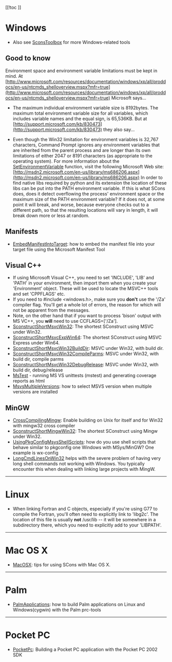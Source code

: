 
[[!toc ]] 


# Windows

* Also see [SconsToolbox](SconsToolbox) for more Windows-related tools 


## Good to know

Environment space and environment variable limitations must be kept in mind. At [http://www.microsoft.com/resources/documentation/windows/xp/all/proddocs/en-us/ntcmds_shelloverview.mspx?mfr=true](http://www.microsoft.com/resources/documentation/windows/xp/all/proddocs/en-us/ntcmds_shelloverview.mspx?mfr=true) Microsoft says... 

* The maximum individual environment variable size is 8192bytes. The maximum total environment variable size for all variables, which includes variable names and the equal sign, is 65,536KB. 
But at [http://support.microsoft.com/kb/830473](http://support.microsoft.com/kb/830473) they also say... 

* Even though the Win32 limitation for environment variables is 32,767 characters, Command Prompt ignores any environment variables that are inherited from the parent process and are longer than its own limitations of either 2047 or 8191 characters (as appropriate to the operating system). For more information about the [SetEnvironmentVariable](SetEnvironmentVariable) function, visit the following Microsoft Web site: [http://msdn2.microsoft.com/en-us/library/ms686206.aspx](http://msdn2.microsoft.com/en-us/library/ms686206.aspx) 
In order to find native libs required by python and its extension the location of these libs can be put into the PATH environment variable. If this is what SCons does, does it detect overflowing the process' environment space or the maximum size of the PATH environment variable? If it does not, at some point it will break, and worse, because everyone checks out to a different path, so that the resulting locations will vary in length, it will break down more or less at random. 


## Manifests

* [EmbedManifestIntoTarget](EmbedManifestIntoTarget): how to embed the manifest file into your target file using the Microsoft Manifest Tool 

## Visual C++

* If using Microsoft Visual C++, you need to set 'INCLUDE', 'LIB' and 'PATH' in your environment, then import them when you create your 'Environment' object. These will be used to locate the MSVC++ tools and set 'CPPFLAGS' etc. 
* If you need to #include <windows.h>, make sure you **don't** use the '/Za' compiler flag. You'll get a whole lot of errors, the reason for which will not be apparent from the messages. 
* Note, on the other hand that if you want to process 'bison' output with MS VC++, you **will** need to use CCFLAGS=['/Za']. 
* [SconstructShortMsvcWin32](SconstructShortMsvcWin32): The shortest SConstruct using MSVC under Win32. 
* [SconstructShortMsvcExpWin64](SconstructShortMsvcExpWin64): The shortest SConstruct using MSVC Express under Win64. 
* [SconstructShortMsvcWin32BuildDir](SconstructShortMsvcWin32BuildDir): MSVC under Win32, with build dir. 
* [SconstructShortMsvcWin32CompileParms](SconstructShortMsvcWin32CompileParms): MSVC under Win32, with build dir, compile parms 
* [SconstructShortMsvcWin32DebugRelease](SconstructShortMsvcWin32DebugRelease): MSVC under Win32, with build dir, debug/release 
* [MsTest](MsTest) - running MS VS unittests (mstest) and generating coverage reports as html 
* [MsvsMultipleVersions](MsvsMultipleVersions): how to select MSVS version when multiple versions are installed 

## MinGW

* [CrossCompilingMingw](CrossCompilingMingw): Enable building on Unix for itself and for Win32 with mingw32 cross compiler 
* [SconstructShortMingwWin32](SconstructShortMingwWin32): The shortest SConstruct using Mingw under Win32. 
* [UsingPkgConfigMsysShellScripts](UsingPkgConfigMsysShellScripts): how do you use shell scripts that behave similar to pkgconfig one Windows with MSys/MinGW?  One example is wx-config 
* [LongCmdLinesOnWin32](LongCmdLinesOnWin32) helps with the severe problem of having very long shell commands not working with Windows. You typically encounter this when dealing with linking large projects with MingW.  


---

 
# Linux

* When linking Fortran and C objects, especially if you're using G77 to compile the Fortran, you'll often need to explicitly link to 'libg2c'. The location of this file is usually **not** /usr/lib -- it will be somewhere in a subdirectory there, which you need to explicitly add to your 'LIBPATH'. 


---

 
# Mac OS X

* [MacOSX](MacOSX): tips for using SCons with Mac OS X. 


---

 
# Palm

* [PalmApplications](PalmApplications): how to build Palm applications on Linux and Windows(cygwin) with the Palm prc-tools 


---

 
# Pocket PC

* [PocketPc](PocketPc): Building a Pocket PC application with the Pocket PC 2002 SDK 